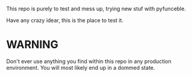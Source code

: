 This repo is purely to test and mess up, trying new stuf with pyfunceble.

Have any crazy idear, this is the place to test it.

# WARNING
Don't ever use anything you find within this repo in any production
environment. You will most likely end up in a dommed state.
